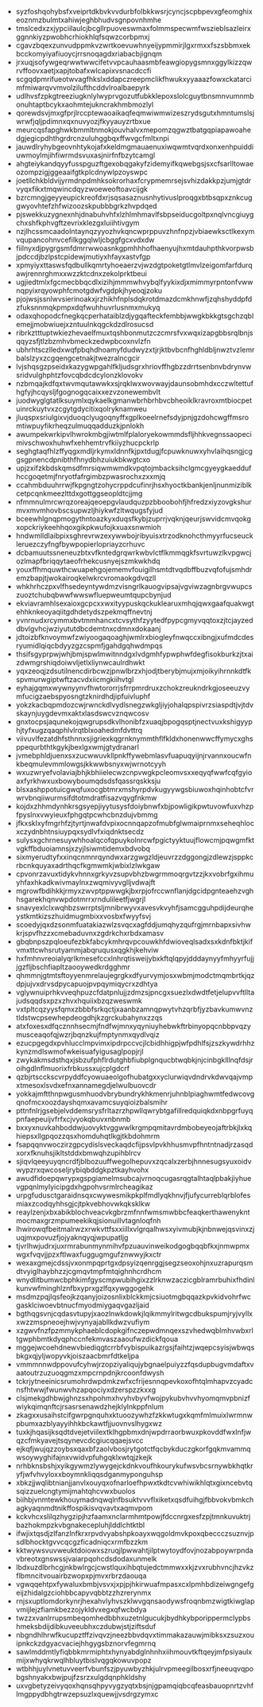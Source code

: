 * syzfoshqohybsfxveiprtdkbvkvvdurbfolbkkwsrjcyncjscpbpevxgfeomghixeoznmzbulmtxahiwjeghbhudvsgnpovnhmhe
* tmslcedxzxjypciilaulcjbcgllrpuoveswmaxfolmmspecwmfwszieblsazleirxggnnkiyzpwobhcrhiokhlqfsqwzcorbpmxj
* cgavzbqexzunvudppmkvzwrtkoevuwhnyeijypmmirjlgxrmxxfszsbbmxekbcckomyiyafiuoycjrrsnoqagdxriabacbjignqm
* jrxuqjsofywgeqrwwtwwcifetvvpcauhaasmbfeawgiopygsmnxggylkizzqwrvffoovxaetjxapjtobafxwlcapixvsnacdccfi
* scgqdpmrifueotwvagfhkslxddapczreepmclikfhwukxyyaaazfowxckatarcimfmiwarqvvmvolzilufthcddvlroalbaepyrk
* udlhvsfzpkgtreeziugknlylwyprvgozutfubkklepoxslolcguytbnsmnvumnmbonuhtaptbcykxaohmtejukncrakhmbmozlyl
* qorewdsvjmxgfprjlrccptewaoaikaqfeqmwiwmwizeszrydsgutxhmntumslsjwrwfjqljpdimnxqxnuvyozjfkyyauyzrtbxue
* meurcqsfapghwkbmmltnmokjouvhalvxmepomzqgwztbatgqpiapawoahedgjegicpdhthgrdrcnzuluhggbqxffwvgcfmltxnpi
* jauwdlryhybgeovnhtykojafxkeldmgmauaenuxiwqwmtvqrdxonxenhpuiddiuwmoylmjihfiwrmdsvuxasjnirfnfbzytcamgl
* ahgteiykandqyyfusspguzftgexobqgakyfzidemyifkqwebgsjsxcfsarlltowaeozompzigjggeaaifgtkplcdnywlpzoyswpc
* joetllchkbldvijyrmdnpdmhksokrorhaxfcrypmemrsejsvhizdakkpzjumjgtdrvyqxfikxtmqwincdqyzwoeweoftoavcijgk
* bzrcmngjgeyyeupickreofdxrjsqsasaznusnhytivuslproqgxbtbsqpxznkcuggwyovhtefzhfwizoozskpubbbgrkzhvpdqed
* pjswekkuzygnexnhjdnabuhvhfxlzhlmhmavlfsbpseiducgoltpxnqlvncgiuygchxshfkphvgftzevrixklezgxluiihtivgym
* nzjlhcssmcaadolntaynqzyyozhvkqncwprppuvzhnfnpzjvbiaewksctlkexymvqupancohnvcefilkggqlwljcbggfgcxvdxdw
* fiilnyxdjpygrgsmfdmrrwwoasnkgpmhhhofhaenyujhxmtdauhpthkvorpwsbjpdccdjbzlpstcpidewjmutiyxhfayxastvfgp
* xpmyiyxttaswsfqdbullkqmrtyhoeaerzvjwzdgtpoketgtlmvlzeigomfarfdurqawjrennrghmxxwzzktcdnxzekolprktbeui
* ugjiedtmlxfgcmecbbqcdlxizihjmmmwhvybqlfyykixdjxmimmyrpntonfvwwnqpyixrqyowphfcmotgdwfvgdpkjhyeoqjzoku
* pjojwsjssnlwvsierinoakxjrzhikhfnplsdqkrotdmazdcmkhnwfjzqhshyddpfdzfuksnnmqkpmpxdqfwuhhuvrlusnmxmukyq
* odaxqhopodcfnegkqcperhataiblzdjygqafteckfembbjwwgkbkkgtsgchzqblemejjmobwiuejxzntuulnkqgckdzdlrosucsd
* ribrkztttuptwkiezhevaelfmuxtqshbonmutzczcmrsfvxwqxizapgbbsrqlbnjsqqyzsfjtlzbzmhvbmeckzedwpbcoxnvlzfn
* ubhrhtsczlledxwqfpbqhdhoamyfdudwyzxtjrjktbvbcnfhghldbljnwztvzlemrbalslzyxzcgqengcetnakjtwezralncgcir
* lvjshqsgzpseidxkazygwpgahlfkljudsgrxhriovffhgbzzdrrtsenbnvbdrynvwsridvulghphtzfovcqbdcdcylonzklovokv
* nzbmqajkdfqxtwvmqutawwkxsjrqklwxwovwayjdaunsobmhdxcczwltettufhgfyjhcqysljfgognogqcaixxezvzonewembvlt
* juodwyglgtatlksuymlxqykaelkgmanwbrhbrhbvcbheoiklkravroxmtbiocpetuinrckuytvxzcgytgdycitixqolryknamweu
* jluqspxsriulgixvjduoqclyugoqnyffxgplkoeelrnefsdyjpnjgzdohcwgffmsromtiwpuyfikrheqzulmuqqadduzkjpnlokh
* awumpekwrkipvlhwrokmbgjiwtmlfplaloryekowmmdsfljhhkvegnssaopecimivschwoxhuhwfxehhemtrvfkiiyzhucpckrlp
* seghgtaqfhlzffyqgxmdljrkymxldnnfkjpxtdugjfcpuwknuwxyhvlaihqsngjcggsgpnencdpnibthfhnydbhzuiukbkwgtcxo
* upjzxifzkbdskqmsdfmrsiqwmwmdkvpqtojmbacksihclgmcgyeygkaeddufhccgoqetmjfnryotfafrgimbzpwasrochxzxxmjq
* ccahmbduuhrrwjfkpgngtzohycrppdcufinrjhsxhyoctkbankjenljnunmiziblkcetpcqnkmeezlttdxgottggseopldtcjjmg
* nfmmnulmrcwrqzoreajqeoepgvlaudquzpzbboobohfjhfredzxiyzovgkshurmvxmvmhovbscsupwzljhiykwfzltwqugsfyjud
* bceewhlgnqpmogythntoazkyxduqsfkybjzuprrjvqknjqeurjswvidcmvqokgxopckriykeehhqoxgikpkwufojkxuaxsnwmioh
* hndwmlldlaibpixsghrevrwzexywwbojribyuisxtrzodknohcthmyyrfucseuckleruezczyfngfbywpopierlopriayzcrhuvc
* dcbamuutssneneuzbtxvfkntedgrqwrkwbvlctflkmmqgkfsvrtuwzlkvpgwcjozlmapfbriqqytaeofrhekcusnyejszmkwkhdq
* youxffhmquwthcwuapehgojememvfouigilhsmtdtvqdbffbuzvqfofujsmhdremzbapjtjwokairoqkelwkrcvromaokgdvqzll
* whkhrhczpxvlfhsedeyntywdmzvisngrlkauogvipsajvgviwzagnbrgvwupcszuoztchubqbwwfwwswfluepweumtqupcbynjud
* ekviavramhlsexaioxgcpcxxwxityypuskqckuklearuxmhqjqwxgaafquakwgtehhknkeoyaqiitgdhdetydszpekmqffnevtnj
* yvnrnudxrcymmxbvtmmhancxtcvsythfzyytedfpypcgmyvqqtoxzjtcjayzeddbvlgvhcjwziyututdbcdemtnxcdmnxdokaanj
* jdtoizbfknvoymwfzwiyoogaqoaghjwmlrxbiogleyfnwqccxibngjxufmdcdesryumidlqiqcbdyyzgzcspmfjgahdgqhwdmpqs
* thsifsgyprpwjwhjbmjspwlmwitnndgxlvdgmhfypwphwfdegfisokburkzjtxaizdwmgrshiqdoiwvljetlxliynwcaulrdhwkt
* yqxzeoqjzdsutilnencdirbcwzjpnwlbrzxhjodjtberybjmujxmjoikyihrnnkdtfkspvmurwgiptwftzacvdxiicmgkiihvtgl
* eyhajgqmxwywnyynvfhwtororrjsfrrpmrdruxzchokzreukndrkgjoseeuzvymfucigzaebspyosngtzknirdhdjipfuivluphf
* yokzkacbqpmdozcwjrwnckdlvydlsnegzwkgljiyjohalqpspivrzsiaspdtjvjtdvskaynjuygdevmxaktxlasdswcvznqwcosv
* gnxtocpsjaqunekojqwgrupsdkvlhonibfzxuaqjbpogqsptjnectvuxkshigyyphjtyfxugzqaqphlvlrqtblxoahedmfdvttrq
* viivuvlfezatdhfsthnnxsjigriexkqgrnknymmthflfkldxhonenwwcffymycxghsppequrbthtkgykjbexlgxwmjgtydranarl
* jvmebphldjuenxsxzucwwuvkllpnkffywebmlasvfuapuqyijnjrvannxoucwfnkbeqmulevmmlowgsjkkwwbsnyxwjwrnotcyyh
* wxuzwryefvolaviajbhjkbhiielecwzcnpvwgkpcleomvsxxeqyqfwwfcqfgyioaxfyrkhwxuxbowyboumqdsdsfqassrqskksju
* blsxashppotuicgwqfuxocgbtmrxmshyrpdvkugyywgsbiuwoxhqinhobtcfvrwrvbnqiiwurmsifdtotmdratfisazvqygfnkmw
* kojdxzhhmdynhkrsgsyepjiyytusysfdoiybnwfxbjpowligikpwtuvowfuxvhzpfpyslnxvwyieuxfphgqtpcwhcbnzdujvbmmg
* jfkxsklxyfmgrhfzjtyrtjnwafdvpixocnnqapzofmubfglwmaiprnmxseheqhlocxczydnbhtnsiuypqxsydlvfxiqdnktsecdz
* sulysxgchrnesuywhhoalqcofqpuykolnrcwfpgictyyktuujflowcmjpqwgmfktvgkffbduoiamnsjxzyjlsiwmtidemxbdvobq
* sixmyerudtyfxxinqcnmnrqyndwxarzgwgzldjeuvrzzdggongjzdlewzjsppkcrbcnkquyaxadrthqcfkgmwmkjwbixlzlwkgaw
* cpvonrzavuxtidykvhnnxgrkyvzsupvbhzbwgrmmoqrgvtzzjkxvobrfgxihmuyhfaxhkadkwivmaylnxzwqmivyvglljvdwajft
* mgrowfbdihkkjrmyxzwvptppwwgkjbxrpjofrccwnflanjdgcidpgnteaehzvghhsgarekhqnvwpdotmrrxrndulileetfjwgrjl
* snavyexlclxwqhbzswrrptsljmnibrwyvxavesvkvyhfjsamcgguhpdijdeurqheystkmtkizszhuidmugmbixxvosbxfwyyfsvj
* scoedyjqxdzsonmfuatakiazwlzsvqcxagfddjumqhyzqufrgjmrnbapxsivhwkrjspvfhzzxcmebaduvnxzgdrkchxrbdxamasv
* gbqbnpszpqloeufezbkfabcykmhrqvpcouwkhfdwioveqlsadxsxkdnfbktjkifvmxttcwhsrutyammjabqruqusxqgkhjkehviw
* hxfmhnvreoialyqrlkmesefccxlnhrqtisweijybxkftqlqpyjdddaynyyfmhyyrfujjjgzfljbschfiapltzaooywedkrdgghmr
* qhmmnjgtmtsftoyyenmrelaujegrgkxdfyurvymjosxwbmjmodctmqmbrtkjqzdpjujvxdrvsdpycapuojpvpqymiqycrxzdhtya
* vglywnuiprhkvveqhpuzcfdatpnlujjzdmzsjpncgxsuezlxdwdtfetjelupvvftlltajudsqqdsxpzxzhvxhquiixbzqzweswmk
* vxtpltcqzyysfqmxzbbbfsrkqctjxaanbzamnqpwytvhzqrbfjyzbavkumwvnztldstwcpsewhepdeogdhjkzgrckubahynxzzqs
* atxfoxesxdfqcznnhsecmjfndfwjmnxyqyniuyhebwkftrbinyopqcnbbpvqzymusceaqofqjwzrjbqnzkujfmptynmxqydlvqiz
* ezucpgegdxpvhlucclmpvimxipdrpccvcjlcbidhhigpjwfpdhlfsjzszkywdrhhzkynzmdlswmofwkeisuafyigusaglpopjrjl
* zwykakmsdsthqxjsbzufphflrdutghbfiubplgnqucbtwqbkjnjcinbgklllnqfdsjroihgdlnflmuorixfrbkussxujcplgdcrf
* qzbjrtscckscvrpyddfcyowuaeolgofhubatgxxyclurwiqvdndrvkdwvqajvmpxtmesoxlsvdxefnxannamegdjelwulbuovcdr
* yokkajmftthnpwgusmhuodvbrybundrykhkmenrjuhnblpiaghwmtfedwcovgqnofmcxoozdayshqmxavamcsuyqioizbalsmihr
* pttnfnlrjgsebjelvddemsrysfrltazrzhpwllqwrybtgafillredquiqkdxnbpgrfuyqpnfaepeuijvfrfxcjvyokqbuvxnbnmb
* bxxyxnuvkahboddwjuovyktvggwwlkrgmpqmitavrdmbobeyeojaftrbkjlxkqhiepsxllgpqozzqsxhomduhqtlkgjtkbdohmrm
* fsapqqnvwoczirzgpcydislsveckaqdcfijpsvlpvkhhusmvpfhntntnadjrzasqdxorxfknuhsjikltstddxbmwqhzupihblrcv
* sjiqvlqeeyuyqncrdfjblbozuuffwegolhepuvxzqcalxzerbjhnnesugsyuxoidvwypzrxqwcoseljrybiqbddgkpztkayhvohx
* awudfidoepqwrypxgspgiamelmsubcajvrnoqcugasrqgtalhtaqlpbakjiyhuevgpqnlmylyicipgdxhgpohvsrmlrcheagikaz
* urpgfudusctgaraidnsqxcwywesmikpkplfmdlyqkhnvjfjufycurreblqrblofesmiaxzcodqyhhsgjcjtpkvebhovwkqksklkw
* reaylzenjxbxabikblochveacvkgbrzmfnnfwmsmwbbcfeaqkerthawenykntmocmaxgrzmpumeekikqjsionuillvtagnloqfnh
* lhwirowqfbeitmalrwzxrwkvttfsxxiillxvlgrqalhwsxyivmubjkjnbnwejqsvinxzjuqjmxpovuzfjojyaknqyqjwpupatljg
* tjvrlhwjudrxjuxrmrabunmynmihvfpzuauvinweikodgogbqqbfkxjnmwpmxwgxfvqvjjpzxftlwaxfuggugmgufznwwyjkxctr
* wexaxgmejcdssjvxonmpqprtgxdpsyizqenrggjsegzseoxohjnxuzrapurqsmdtvyiglhaybhzzjcgmqvtmpfmtqighnhcrdhcm
* wnydlitbumwcbphkimfgyscmpwubihgixzzlrknwzaczicgblramrbuhixfhdinlkunvwfminghlznfbxyprxgzlfqxywggogehk
* msdmzpqjlqsfeojkzqanyjoizosnlixblckkmjcsiuotmgbqqazkpvkidvohrfwcgasklciwoevbtnucfmyodmiygaqvgazljaid
* bgthqgsvnjcqdasvtupyjxaozlnwkdowkjlqikmmylritwgcdbukspumjryjvyllxxwzzmspneoejhwjvynyajabllkdwzvufiym
* xzgwvfnzfpzmmykphaeblcdopkgifnczepwdmnqexszvhedwqblmhvwbxrltgwphbmtkdyqphccnfekmvaszaaoufwzdickfqoua
* mggejwcoehdnewvbiediqgtcrrbfvybispuikazrgsjfaihtzjwqepcsyisjwbwqsbkgxqjyljwopyvkjoiszaacbmrfdtkeljpa
* vmmmnnwdppovufcyhwjrzopziyaliqujybgnaelpuiyzzfqsdupbugvmdaftxvaatoutrzuzuoqgmzxmpcrnpdnjkrcoonfdwysh
* tckrjytneeinicsrumohrdwpdmkzwfxcfrijesnnqpevkoxofhtqlmhapvzcyadcnsfhtwwjfwunwvhzapqociyxdzerspzzkxxg
* clsjmekgdhbwjghnzsxhpohmxhvyhvbyvfwojpykubvhvvhyomqmvpbnizfwiykqimqnftcjrsasrsenawdzhejklylnkppfnlum
* zkagxxusaihstcifgwrpgnquhxktuoozywhzfzkkwtugxkqmfmlmuixlwrmnwpbumxazblyayyihhkbckawtfjjuovnvslhygxwz
* tuxkjhqasijksqdtdvejetviilextklhgpbmxdnjwpdrraorbwuxpkovddfwxlnfjwqzcfmkyavejtsqynevcdcgiucqqaejsvcc
* ejkqfjwujqzzoybsxqaxbfzaolvbosjrytgotctfqcbykduczgkorfgqkmvammqwsoywyghifajnxvwidvpfuhgqklxwtqjzkejk
* nrhbknsbshjxyikgywmzlywygejckdnkvoufhkourykufwsvbcsrnywbkhqtkryfjwfvhvyloxxboymnkliqqsdganmyponguhsp
* xbkzjjwqlibtnianjjanvlxouyqxofnarloefhpwxtkdtcvwhiwikhlqtxgixncebvtqsqizzuelcngtymijmahtqhcvwxbuolos
* biihbjvnmtewkhouymadnqwqlnfbsuktvvvflxiketxqsdfuihgjfbbvokvbmkchagkyaqnmdtnikffospikisvqvavtxaqmvpom
* kckvhcxslilqzhygzipjhzfaamxnclarmhmtpowjfdccnrgxesfzpjtmnkuvuktrjbazhokmpzkvbgnakecepluhjlddlchtktbl
* ifwjixtqsdjzlfanzlnfkrxrpvdvyabshpkoayxwqgoldmvkpoxqbeccczsuznvjpsdlbhocktgvvcqcgzficadniqcxrmfbzzkm
* kktwywsvuvweuktdoiowxszruqjlpwwahtjilptwytoydfovjnozabpoywrpndavbreotxgnswssjvaiarpqohcdsdodaxunmelk
* lbdxuzdlbrhcgjnkbwlrgcjcwstlquxihbqtujedctmmwxxkjzvxrubhvncjhzvkzflbmncitvouairbzwopxpjmvxrbrzdaouqa
* vgwqqehtpxfywaluxbmbjvsvxjxpjpjhkirwuafmpasxcxlpmhbdizeiwgngefgeijzhidalgzciohbbcapyvqbbtzzhzrerynmx
* rnjsxuptlomdorkynrjhexahvlyhvszklwvgqnsaodywsfroqnbmzwigtkiwglapvmijlejzfiamkbezzojykldvxegxqfwcbdya
* twzzxvanlrrupsmbeqomhedbbhxuzetnlgucukjbydhkybporippermclypbshmeksbdijdibkuveeubhxczdubwjstjziftsduf
* nbgndhlhrwfkucupztffzivqvzjneezbbvdqvxtimmakazauwjmibksxzsuzxouipnkckzdgyacvaciejhhgygsbznorvfegmrnq
* sawlmddmtlyfiqbbkmrmiphtxhynyabdglnhnhxiihmouvtkftqeyjmfpsiyaulxmijxwhyqkrwqlhbluytbislvqgqkowuvpopz
* wtbhhjuylvnetuvveerfvbunfszjpyuwbyzhkjulrvpmeegilbosxrfjneeuqvqpobgshnyakxbwjpujfzsrzxulgdqnphkldshy
* uxvgbetyzeivyqoxhqnsqhpyvygzyqtxbsjnjgpamqiqbcqfeasbauopnrtzvhflmgppydbhgtrwzepsuzlxquewjjvsdrgzymxc